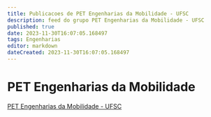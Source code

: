 ```yaml
---
title: Publicacoes de PET Engenharias da Mobilidade - UFSC
description: feed do grupo PET Engenharias da Mobilidade - UFSC
published: true
date: 2023-11-30T16:07:05.168497
tags: Engenharias
editor: markdown
dateCreated: 2023-11-30T16:07:05.168497
---
```


# PET Engenharias da Mobilidade
[PET Engenharias da Mobilidade - UFSC](/grupo/76PETEngenhariasdaMobilidadeUFSC.md)